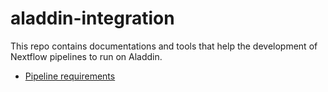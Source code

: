 # aladdin-integration
This repo contains documentations and tools that help the development of Nextflow pipelines to run on Aladdin.

* [Pipeline requirements](docs/pipeline_requirements.md)
